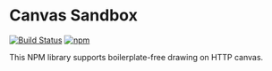 # Canvas Sandbox 
[![Build Status](https://travis-ci.org/JafarSadik/canvas-sandbox.svg?branch=master)](https://travis-ci.org/JafarSadik/canvas-sandbox)  [![npm](https://img.shields.io/npm/v/canvas-sandbox.svg)](https://www.npmjs.com/package/canvas-sandbox) 

This NPM library supports boilerplate-free drawing on HTTP canvas.


